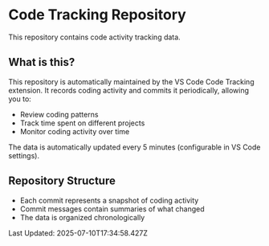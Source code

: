 # Code Tracking Repository

This repository contains code activity tracking data.

## What is this?

This repository is automatically maintained by the VS Code Code Tracking extension. It records coding activity and commits it periodically, allowing you to:

- Review coding patterns
- Track time spent on different projects
- Monitor coding activity over time

The data is automatically updated every 5 minutes (configurable in VS Code settings).

## Repository Structure

- Each commit represents a snapshot of coding activity
- Commit messages contain summaries of what changed
- The data is organized chronologically

Last Updated: 2025-07-10T17:34:58.427Z
